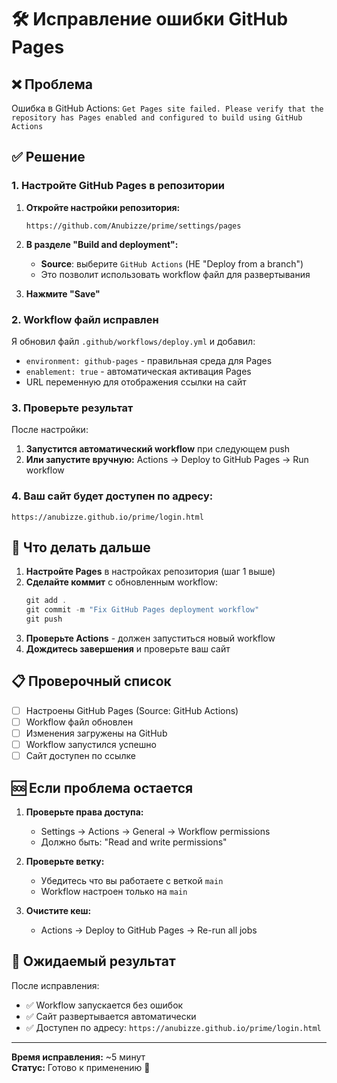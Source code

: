 # 🛠️ Исправление ошибки GitHub Pages

## ❌ Проблема
Ошибка в GitHub Actions: `Get Pages site failed. Please verify that the repository has Pages enabled and configured to build using GitHub Actions`

## ✅ Решение

### 1. Настройте GitHub Pages в репозитории

1. **Откройте настройки репозитория:**
   ```
   https://github.com/Anubizze/prime/settings/pages
   ```

2. **В разделе "Build and deployment":**
   - **Source**: выберите `GitHub Actions` (НЕ "Deploy from a branch")
   - Это позволит использовать workflow файл для развертывания

3. **Нажмите "Save"**

### 2. Workflow файл исправлен

Я обновил файл `.github/workflows/deploy.yml` и добавил:
- `environment: github-pages` - правильная среда для Pages
- `enablement: true` - автоматическая активация Pages
- URL переменную для отображения ссылки на сайт

### 3. Проверьте результат

После настройки:
1. **Запустится автоматический workflow** при следующем push
2. **Или запустите вручную:** Actions → Deploy to GitHub Pages → Run workflow

### 4. Ваш сайт будет доступен по адресу:
```
https://anubizze.github.io/prime/login.html
```

## 🔄 Что делать дальше

1. **Настройте Pages** в настройках репозитория (шаг 1 выше)
2. **Сделайте коммит** с обновленным workflow:
   ```powershell
   git add .
   git commit -m "Fix GitHub Pages deployment workflow"
   git push
   ```
3. **Проверьте Actions** - должен запуститься новый workflow
4. **Дождитесь завершения** и проверьте ваш сайт

## 📋 Проверочный список

- [ ] Настроены GitHub Pages (Source: GitHub Actions)
- [ ] Workflow файл обновлен
- [ ] Изменения загружены на GitHub
- [ ] Workflow запустился успешно
- [ ] Сайт доступен по ссылке

## 🆘 Если проблема остается

1. **Проверьте права доступа:**
   - Settings → Actions → General → Workflow permissions
   - Должно быть: "Read and write permissions"

2. **Проверьте ветку:**
   - Убедитесь что вы работаете с веткой `main`
   - Workflow настроен только на `main`

3. **Очистите кеш:**
   - Actions → Deploy to GitHub Pages → Re-run all jobs

## 🎯 Ожидаемый результат

После исправления:
- ✅ Workflow запускается без ошибок
- ✅ Сайт развертывается автоматически
- ✅ Доступен по адресу: `https://anubizze.github.io/prime/login.html`

---
**Время исправления:** ~5 минут  
**Статус:** Готово к применению 🚀
